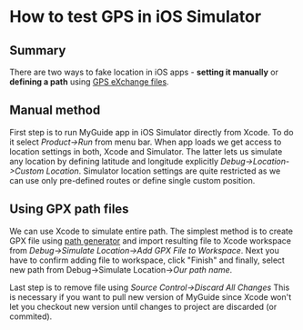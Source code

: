 How to test GPS in iOS Simulator
================================

Summary
-------
There are two ways to fake location in iOS apps - **setting it manually** or 
**defining a path** using 
[GPS eXchange files](http://www.topografix.com/gpx.asp). 

Manual method
-------------
First step is to run MyGuide app in iOS Simulator directly from Xcode. To do it 
select *Product->Run* from menu bar. When app loads we get access to location 
settings in both, Xcode and Simulator. The latter lets us simulate any location 
by defining latitude and longitude explicitly *Debug->Location->Custom 
Location*. Simulator location settings are quite restricted as we can use only 
pre-defined routes or define single custom position.

Using GPX path files
--------------------
We can use Xcode to simulate entire path. The simplest method is to create GPX 
file using [path generator](http://pifpafpuf.de/cycleroute/map) and import 
resulting file to Xcode workspace from *Debug->Simulate Location->Add GPX File 
to Workspace*. Next you have to confirm adding file to workspace, click 
"Finish" and finally, select new path from Debug->Simulate Location->*Our path 
name*.

Last step is to remove file using *Source Control->Discard All Changes* This is 
necessary if you want to pull new version of MyGuide since Xcode won't let you 
checkout new version until changes to project are discarded (or commited).

